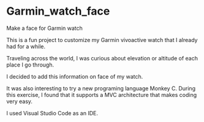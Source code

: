 # Garmin_watch_face

Make a face for Garmin watch



This is a fun project to customize my Garmin vivoactive watch that I already had for a while.

Traveling across the world, I was curious about elevation or altitude of each place I go through.

I decided to add this information on face of my watch.

It was also interesting to try a new programing language Monkey C. During this exercise, I found that it supports a MVC architecture that makes coding very easy.

I used Visual Studio Code as an IDE.
